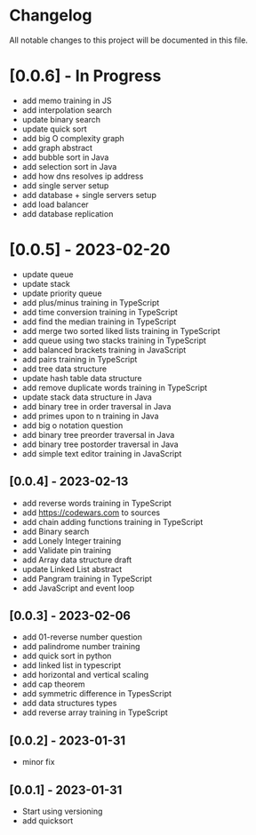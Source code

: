 # Changelog

All notable changes to this project will be documented in this file.

# [0.0.6] - In Progress

- add memo training in JS
- add interpolation search
- update binary search
- update quick sort
- add big O complexity graph
- add graph abstract
- add bubble sort in Java
- add selection sort in Java
- add how dns resolves ip address
- add single server setup 
- add database + single servers setup
- add load balancer
- add database replication
  
# [0.0.5] - 2023-02-20
- update queue
- update stack
- update priority queue
- add plus/minus training in TypeScript
- add time conversion training in TypeScript
- add find the median training in TypeScript
- add merge two sorted liked lists training in TypeScript
- add queue using two stacks training in TypeScript
- add balanced brackets training in JavaScript
- add pairs training in TypeScript
- add tree data structure
- update hash table data structure
- add remove duplicate words training in TypeScript
- update stack data structure in Java
- add binary tree in order traversal in Java
- add primes upon to n training in Java
- add big o notation question
- add binary tree preorder traversal in Java
- add binary tree postorder traversal in Java
- add simple text editor training in JavaScript


## [0.0.4] - 2023-02-13
- add reverse words training in TypeScript
- add https://codewars.com to sources
- add chain adding functions training in TypeScript
- add Binary search
- add Lonely Integer training
- add Validate pin training
- add Array data structure draft
- update Linked List abstract
- add Pangram training in TypeScript
- add JavaScript and event loop
## [0.0.3] - 2023-02-06

- add 01-reverse number question
- add palindrome number training
- add quick sort in python
- add linked list in typescript
- add horizontal and vertical scaling
- add cap theorem
- add symmetric difference in TypesScript
- add data structures types
- add reverse array training in TypeScript

## [0.0.2] - 2023-01-31
- minor fix

## [0.0.1] - 2023-01-31

- Start using versioning
- add quicksort